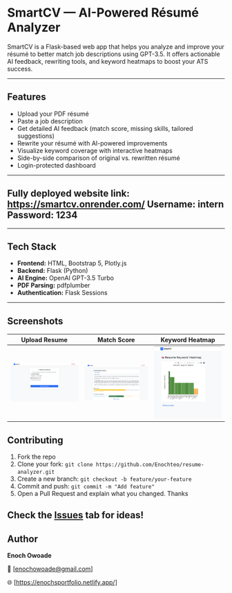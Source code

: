 
#  SmartCV — AI-Powered Résumé Analyzer

SmartCV is a Flask-based web app that helps you analyze and improve your résumé to better match job descriptions using GPT-3.5. It offers actionable AI feedback, rewriting tools, and keyword heatmaps to boost your ATS success.

---

##  Features

-  Upload your PDF résumé  
-  Paste a job description 
-  Get detailed AI feedback (match score, missing skills, tailored suggestions)  
-  Rewrite your résumé with AI-powered improvements  
-  Visualize keyword coverage with interactive heatmaps  
-  Side-by-side comparison of original vs. rewritten résumé  
- Login-protected dashboard  

---
Fully deployed website link: https://smartcv.onrender.com/
Username: intern
Password: 1234
---
---

##  Tech Stack

- **Frontend:** HTML, Bootstrap 5, Plotly.js  
- **Backend:** Flask (Python)  
- **AI Engine:** OpenAI GPT-3.5 Turbo  
- **PDF Parsing:** pdfplumber  
- **Authentication:** Flask Sessions  

---

##  Screenshots

| Upload Resume | Match Score | Keyword Heatmap |
|---|---|---|
| ![Upload](static/screenshots/upload.png) | ![Score](static/screenshots/score.png) | ![Heatmap](static/screenshots/heatmap.png) |




##  Contributing

1. Fork the repo
2. Clone your fork: `git clone https://github.com/Enochteo/resume-analyzer.git`
3. Create a new branch: `git checkout -b feature/your-feature`
4. Commit and push: `git commit -m "Add feature"`
5. Open a Pull Request and explain what you changed. Thanks

Check the [Issues](https://github.com/Enochteo/resume-analyzer/issues) tab for ideas!
---

##  Author

**Enoch Owoade** 

📧 [enochowoade@gmail.com] 

🌐 [https://enochsportfolio.netlify.app/]


